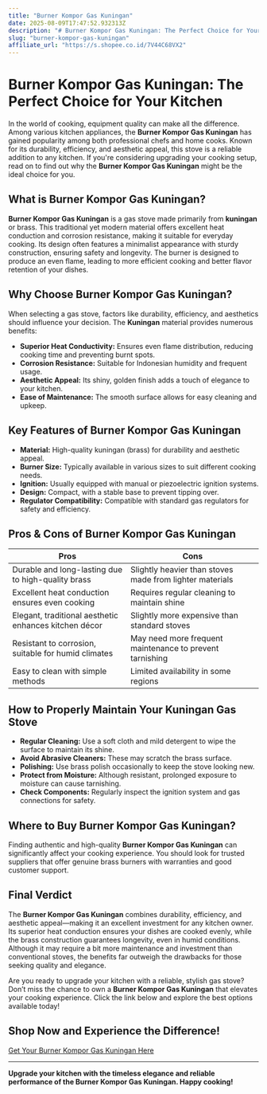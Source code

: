 ```yaml
---
title: "Burner Kompor Gas Kuningan"
date: 2025-08-09T17:47:52.932313Z
description: "# Burner Kompor Gas Kuningan: The Perfect Choice for Your Kitchen..."
slug: "burner-kompor-gas-kuningan"
affiliate_url: "https://s.shopee.co.id/7V44C68VX2"
---
```

# Burner Kompor Gas Kuningan: The Perfect Choice for Your Kitchen

In the world of cooking, equipment quality can make all the difference. Among various kitchen appliances, the **Burner Kompor Gas Kuningan** has gained popularity among both professional chefs and home cooks. Known for its durability, efficiency, and aesthetic appeal, this stove is a reliable addition to any kitchen. If you're considering upgrading your cooking setup, read on to find out why the **Burner Kompor Gas Kuningan** might be the ideal choice for you.

## What is Burner Kompor Gas Kuningan?

**Burner Kompor Gas Kuningan** is a gas stove made primarily from **kuningan** or brass. This traditional yet modern material offers excellent heat conduction and corrosion resistance, making it suitable for everyday cooking. Its design often features a minimalist appearance with sturdy construction, ensuring safety and longevity. The burner is designed to produce an even flame, leading to more efficient cooking and better flavor retention of your dishes.

## Why Choose Burner Kompor Gas Kuningan?

When selecting a gas stove, factors like durability, efficiency, and aesthetics should influence your decision. The **Kuningan** material provides numerous benefits:

- **Superior Heat Conductivity:** Ensures even flame distribution, reducing cooking time and preventing burnt spots.
- **Corrosion Resistance:** Suitable for Indonesian humidity and frequent usage.
- **Aesthetic Appeal:** Its shiny, golden finish adds a touch of elegance to your kitchen.
- **Ease of Maintenance:** The smooth surface allows for easy cleaning and upkeep.

## Key Features of Burner Kompor Gas Kuningan

- **Material:** High-quality kuningan (brass) for durability and aesthetic appeal.
- **Burner Size:** Typically available in various sizes to suit different cooking needs.
- **Ignition:** Usually equipped with manual or piezoelectric ignition systems.
- **Design:** Compact, with a stable base to prevent tipping over.
- **Regulator Compatibility:** Compatible with standard gas regulators for safety and efficiency.

## Pros & Cons of Burner Kompor Gas Kuningan

| **Pros** | **Cons** |
|--------------|--------------|
| Durable and long-lasting due to high-quality brass | Slightly heavier than stoves made from lighter materials |
| Excellent heat conduction ensures even cooking | Requires regular cleaning to maintain shine |
| Elegant, traditional aesthetic enhances kitchen décor | Slightly more expensive than standard stoves |
| Resistant to corrosion, suitable for humid climates | May need more frequent maintenance to prevent tarnishing |
| Easy to clean with simple methods | Limited availability in some regions |

## How to Properly Maintain Your Kuningan Gas Stove

- **Regular Cleaning:** Use a soft cloth and mild detergent to wipe the surface to maintain its shine.
- **Avoid Abrasive Cleaners:** These may scratch the brass surface.
- **Polishing:** Use brass polish occasionally to keep the stove looking new.
- **Protect from Moisture:** Although resistant, prolonged exposure to moisture can cause tarnishing.
- **Check Components:** Regularly inspect the ignition system and gas connections for safety.

## Where to Buy Burner Kompor Gas Kuningan?

Finding authentic and high-quality **Burner Kompor Gas Kuningan** can significantly affect your cooking experience. You should look for trusted suppliers that offer genuine brass burners with warranties and good customer support.

## Final Verdict

The **Burner Kompor Gas Kuningan** combines durability, efficiency, and aesthetic appeal—making it an excellent investment for any kitchen owner. Its superior heat conduction ensures your dishes are cooked evenly, while the brass construction guarantees longevity, even in humid conditions. Although it may require a bit more maintenance and investment than conventional stoves, the benefits far outweigh the drawbacks for those seeking quality and elegance.

Are you ready to upgrade your kitchen with a reliable, stylish gas stove? Don’t miss the chance to own a **Burner Kompor Gas Kuningan** that elevates your cooking experience. Click the link below and explore the best options available today!

## Shop Now and Experience the Difference!

[Get Your Burner Kompor Gas Kuningan Here](https://s.shopee.co.id/7V44C68VX2)

---

**Upgrade your kitchen with the timeless elegance and reliable performance of the Burner Kompor Gas Kuningan. Happy cooking!**